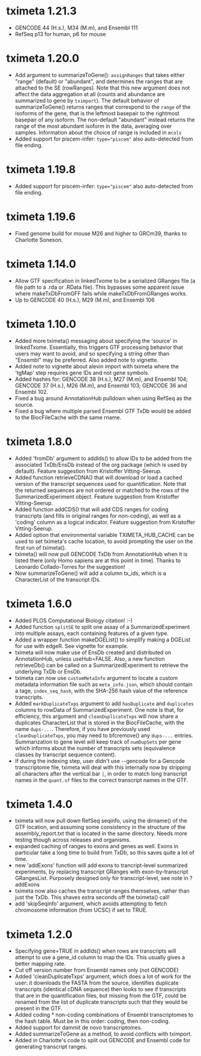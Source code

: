 # tximeta 1.21.3

* GENCODE 44 (H.s.), M34 (M.m), and Ensembl 111
* RefSeq p13 for human, p6 for mouse

# tximeta 1.20.0

* Add argument to summarizeToGene(): `assignRanges` that takes
  either "range" (default) or "abundant", and determines
  the ranges that are attached to the SE (rowRanges).
  Note that this new argument does not affect the data aggregation
  at all (counts and abundance are summarized to gene by `tximport`).
  The default behavior of summarizeToGene() returns ranges that
  correspond to the `range` of the isoforms of the gene, that is the
  leftmost basepair to the rightmost basepair of any isoform.
  The non-default "abundant" instead returns the range of the
  most abundant isoform in the data, averaging over samples.
  Information about the choice of range is included in `mcols`
* Added support for piscem-infer: `type="piscem"` also 
  auto-detected from file ending.

# tximeta 1.19.8

* Added support for piscem-infer: `type="piscem"` also 
  auto-detected from file ending.

# tximeta 1.19.6

* Fixed genome build for mouse M26 and higher to GRCm39,
  thanks to Charlotte Soneson.

# tximeta 1.14.0

* Allow GTF specification in linkedTxome to be a serialized
  GRanges file (a file path to a .rda or .RData file). This
  bypasses some apparent issue where makeTxDbFromGFF fails
  while makeTxDbFromGRanges works.
* Up to GENCODE 40 (H.s.), M29 (M.m), and Ensembl 106

# tximeta 1.10.0

* Added more tximeta() messaging about specifying the
  'source' in linkedTxome. Essentially, this triggers
  GTF processing behavior that users may want to avoid,
  and so specifying a string other than "Ensembl" may be
  preferred. Also added note to vignette.
* Added note to vignette about alevin import with tximeta
  where the 'tgMap' step requires gene IDs and not gene
  symbols.
* Added hashes for:
  GENCODE 38 (H.s.), M27 (M.m), and Ensembl 104;
  GENCODE 37 (H.s.), M26 (M.m), and Ensembl 103;
  GENCODE 36 and Ensembl 102.
* Fixed a bug around AnnotationHub pulldown when using RefSeq
  as the source.
* Fixed a bug where multiple parsed Ensembl GTF TxDb would be
  added to the BiocFileCache with the same rname.

# tximeta 1.8.0

* Added 'fromDb' argument to addIds() to allow IDs to be
  added from the associated TxDb/EnsDb instead of the org
  package (which is used by default).
  Feature suggestion from Kristoffer Vitting-Seerup.
* Added function retrieveCDNA() that will download or load
  a cached version of the transcript sequences used for
  quantification. Note that the returned sequences are not
  ordered or matched to the rows of the SummarizedExperiment
  object. Feature suggestion from Kristoffer Vitting-Seerup.
* Added function addCDS() that will add CDS ranges for coding
  transcripts (and fills in original ranges for non-coding),
  as well as a 'coding' column as a logical indicator.
  Feature suggestion from Kristoffer Vitting-Seerup.
* Added option that environmental variable TXIMETA_HUB_CACHE
  can be used to set tximeta's cache location, to avoid
  prompting the user on the first run of tximeta().
* tximeta() will now pull GENCODE TxDb from AnnotationHub
  when it is listed there (only Homo sapiens are at this
  point in time). Thanks to Leonardo Collado-Torres for
  the suggestion!
* Now summarizeToGene() will add a column tx_ids, which is a
  CharacterList of the transcript IDs.

# tximeta 1.6.0

* Added PLOS Computational Biology citation! :-)
* Added function `splitSE` to split one assay of a 
  SummarizedExperiment into multiple assays, each containing 
  features of a given type.
* Added a wrapper function makeDGEList() to simplify making
  a DGEList for use with edgeR. See vignette for example.
* tximeta will now make use of EnsDb created and distributed
  on AnnotationHub, unless useHub=FALSE. Also, a new function
  retrieveDb() can be called on a SummarizedExperiment to
  retrieve the underlying TxDb or EnsDb.
* tximeta can now use `customMetaInfo` argument to locate
  a custom metadata information file such as `meta_info.json`,
  which should contain a tage, `index_seq_hash`, with the SHA-256
  hash value of the reference transcripts.
* Added `markDuplicateTxps` argument to add `hasDuplicate`
  and `duplicates` columns to rowData of SummarizedExperiment.
  One note is that, for efficiency, this argument and
  `cleanDuplicateTxps` will now share a duplicates CharacterList
  that is stored in the BiocFileCache, with the name `dups-...`.
  Therefore, if you have previously used `cleanDuplicateTxps`,
  you may need to bfcremove() any `dups-...` entries.
  Summarization to gene level will keep track of `numDupSets`
  per gene which informs about the number of transcripts sets
  (equivalence classes by transcript sequence content).
* If during the indexing step, user didn't use --gencode
  for a Gencode transcriptome file, tximeta will deal with
  this internally now by stripping all characters after the
  vertical bar `|`, in order to match long transcript names
  in the `quant.sf` files to the correct transcript names
  in the GTF.

# tximeta 1.4.0

* tximeta will now pull down RefSeq seqinfo, using the
  dirname() of the GTF location, and assuming some
  consistency in the structure of the assembly_report.txt
  that is located in the same directory. Needs more
  testing though across releases and organisms.
* expanded caching of ranges to exons and genes as well.
  Exons in particular take a long time to build from
  TxDb, so this saves quite a lot of time.
* new 'addExons' function will add exons to trancript-level
  summarized experiments, by replacing transcript GRanges
  with exon-by-transcript GRangesList. Purposely designed
  only for transcript-level, see note in ?addExons
* tximeta now also caches the transcript ranges themselves,
  rather than just the TxDb. This shaves extra seconds off
  the tximeta() call!
* add 'skipSeqinfo' argument, which avoids attempting
  to fetch chromosome information (from UCSC) if set
  to TRUE.

# tximeta 1.2.0

* Specifying gene=TRUE in addIds() when rows are
  transcripts will attempt to use a gene_id column
  to map the IDs. This usually gives a better mapping
  rate.
* Cut off version number from Ensembl names only (not GENCODE)
* Added 'cleanDuplicateTxps' argument, which does a lot of work
  for the user: it downloads the FASTA from the source, identifies
  duplicate transcripts (identical cDNA sequence) then looks to
  see if transcripts that are in the quantification files,
  but missing from the GTF, could be renamed from the list of
  duplicate transcripts such that they would be present in the GTF.
* Added coding * non-coding combinations of Ensembl transcriptomes
  to the hash table. Must be in this order: coding, then non-coding.
* Added support for dammit de novo transcriptomes.
* Added summarizeToGene as a method, to avoid conflicts with tximport.
* Added in Charlotte's code to split out GENCODE and Ensembl code
  for generating transcript ranges.
